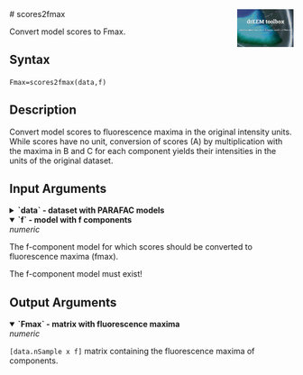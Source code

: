 <img src="top right corner logo.png" width="100" height="auto" align="right"/>
# scores2fmax

Convert model scores to Fmax.

## Syntax

	
`Fmax=scores2fmax(data,f)`

## Description

Convert model scores to fluorescence maxima in the original intensity units. While scores have no unit, conversion of scores (A) by multiplication with the maxima in B and C for each component yields their intensities in the units of the original dataset.



## Input Arguments

<details>
    <summary><b>`data` - dataset with PARAFAC models</b></summary>
    <i>drEEMdataset</i>
        
A dataset of the class `drEEMdataset` that passes the validation function `tbx.validatedataset(data)`. 

</details>


<details open>
    <summary><b>`f` - model with f components</b></summary>
    <i>numeric</i>
        
The f-component model for which scores should be converted to fluorescence maxima (fmax).

The f-component model must exist!

</details>


## Output Arguments

<details open>
    <summary><b>`Fmax` - matrix with fluorescence maxima</b></summary>
    <i>numeric</i>
        
`[data.nSample x f]` matrix containing the fluorescence maxima of components.

</details>